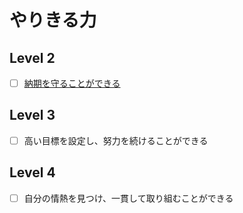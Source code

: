 # やりきる力

## Level 2

- [ ] [納期を守ることができる](DEADLINE.md)

## Level 3

- [ ] 高い目標を設定し、努力を続けることができる

## Level 4

- [ ] 自分の情熱を見つけ、一貫して取り組むことができる

